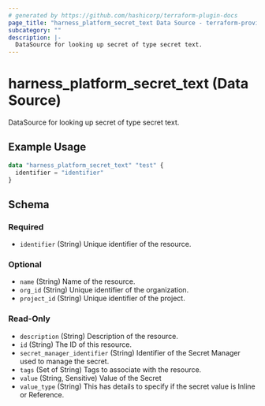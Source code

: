 ```yaml
---
# generated by https://github.com/hashicorp/terraform-plugin-docs
page_title: "harness_platform_secret_text Data Source - terraform-provider-harness"
subcategory: ""
description: |-
  DataSource for looking up secret of type secret text.
---
```


# harness_platform_secret_text (Data Source)

DataSource for looking up secret of type secret text.

## Example Usage

```terraform
data "harness_platform_secret_text" "test" {
  identifier = "identifier"
}
```

<!-- schema generated by tfplugindocs -->
## Schema

### Required

- `identifier` (String) Unique identifier of the resource.

### Optional

- `name` (String) Name of the resource.
- `org_id` (String) Unique identifier of the organization.
- `project_id` (String) Unique identifier of the project.

### Read-Only

- `description` (String) Description of the resource.
- `id` (String) The ID of this resource.
- `secret_manager_identifier` (String) Identifier of the Secret Manager used to manage the secret.
- `tags` (Set of String) Tags to associate with the resource.
- `value` (String, Sensitive) Value of the Secret
- `value_type` (String) This has details to specify if the secret value is Inline or Reference.
